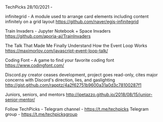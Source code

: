 TechPicks 28/10/2021 -

infinitegrid - A module used to arrange card elements including content infinitely on a grid layout
https://github.com/naver/egjs-infinitegrid

Train Invaders - Jupyter Notebook + Space Invaders
https://github.com/aporia-ai/TrainInvaders

The Talk That Made Me Finally Understand How the Event Loop Works
https://maximorlov.com/javascript-event-loop-talk/

Coding Font – A game to find your favorite coding font
https://www.codingfont.com/

Discord.py creator ceases development, project goes read-only, cites major concerns with Discord's direction, lies, and gaslighting
http://gist.github.com/rapptz/4a2f62751b9600a31a0d3c78100287f1

Juniors, seniors, and mentors
http://jpetazzo.github.io/2018/08/15/junior-senior-mentor/

Follow TechPicks -
Telegram channel - https://t.me/techpicks
Telegram group - https://t.me/techpicksgroup